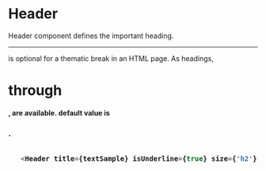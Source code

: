 # Header
Header component defines the important heading. 
<hr> is optional for a thematic break in an HTML page.
As headings, <h1> through <h4>, are available. default value is <h3>.

```javascript
  
   <Header title={textSample} isUnderline={true} size={'h2'}/>

```